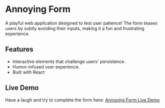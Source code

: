 # Annoying Form
A playful web application designed to test user patience! The form teases users by subtly avoiding their inputs, making it a fun and frustrating experience.

## Features
- Interactive elements that challenge users' persistence.
- Humor-infused user experience.
- Built with React

## Live Demo
Have a laugh and try to complete the form here: [Annoying Form Live Demo](https://sinir-bozucu-form-kappa.vercel.app/)
